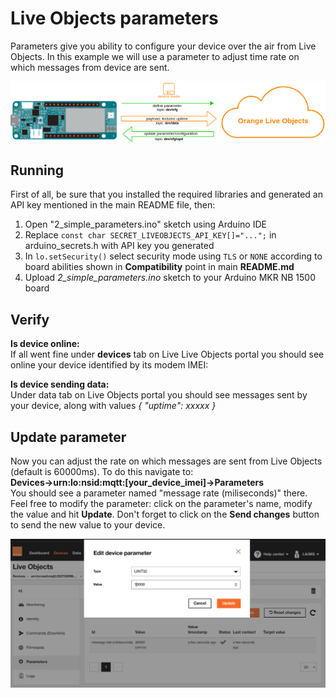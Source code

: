 # Live Objects parameters

Parameters give you ability to configure your device over the air from Live Objects. In this example we will use a parameter to adjust time rate on which messages from device are sent.

![diagram](img/parameter_diagram.png)

## Running
First of all, be sure that you installed the required libraries and generated an API key mentioned in the main README file, then:
1. Open "2_simple_parameters.ino" sketch using Arduino IDE
2. Replace ```const char SECRET_LIVEOBJECTS_API_KEY[]="...";``` in arduino_secrets.h with API key you generated
3. In ```lo.setSecurity()``` select security mode using ```TLS``` or ```NONE``` according to board abilities shown in **Compatibility** point in main **README.md**
4. Upload *2_simple_parameters.ino* sketch to your Arduino MKR NB 1500 board


## Verify
**Is device online:**<br>
If all went fine under **devices** tab on Live Live Objects portal you should see online your device identified by its modem IMEI:

**Is device sending data:**<br>
Under data tab on Live Objects portal you should see messages sent by your device, along with values *{ "uptime": xxxxx }*

## Update parameter
Now you can adjust the rate on which messages are sent from Live Objects (default is 60000ms). To do this navigate to:<br>
**Devices->urn:lo:nsid:mqtt:[your_device_imei]->Parameters** <br>
You should see a parameter named "message rate (miliseconds)" there. Feel free to modify the parameter: click on the parameter's name, modify the value and hit **Update**. Don't forget to click on the **Send changes** button to send the new value to your device.

![parameter](img/parameter.png)
